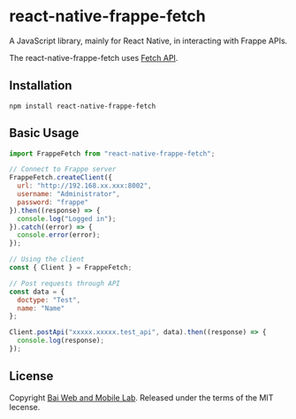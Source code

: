 # react-native-frappe-fetch

A JavaScript library, mainly for React Native, in interacting with Frappe APIs.

The react-native-frappe-fetch uses [Fetch API](https://developer.mozilla.org/en-US/docs/Web/API/Fetch_API).

## Installation
```
npm install react-native-frappe-fetch
```

## Basic Usage
```js
import FrappeFetch from "react-native-frappe-fetch";

// Connect to Frappe server
FrappeFetch.createClient({
  url: "http://192.168.xx.xxx:8002",
  username: "Administrator",
  password: "frappe"
}).then((response) => {
  console.log("Logged in");
}).catch((error) => {
  console.error(error);
});

// Using the client
const { Client } = FrappeFetch;

// Post requests through API
const data = {
  doctype: "Test",
  name: "Name"
};

Client.postApi("xxxxx.xxxxx.test_api", data).then((response) => {
  console.log(response);
});
```

## License

Copyright [Bai Web and Mobile Lab](https://bai.ph/). Released under the terms of the MIT lecense.
